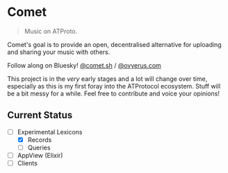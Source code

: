 # Comet

> Music on ATProto.

Comet's goal is to provide an open, decentralised alternative for uploading and
sharing your music with others.

Follow along on Bluesky! [@comet.sh](https://bsky.app/profile/comet.sh) /
[@ovyerus.com](https://bsky.app/profile/ovyerus.com)

This project is in the _very_ early stages and a lot will change over time,
especially as this is my first foray into the ATProtocol ecosystem. Stuff will
be a bit messy for a while. Feel free to contribute and voice your opinions!

## Current Status

- [ ] Experimental Lexicons
  - [x] Records
  - [ ] Queries
- [ ] AppView (Elixir)
- [ ] Clients
